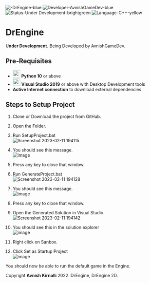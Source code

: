 ![-DrEngine-blue](https://user-images.githubusercontent.com/64523755/218263207-7300e0fd-d4e6-43d1-a375-12e8f12e83c3.svg) ![Developer-AvnishGameDev-blue](https://user-images.githubusercontent.com/64523755/218263243-6fc911b1-b9b1-4a83-9ec4-3783f456610c.svg) ![Status-Under Development-brightgreen](https://user-images.githubusercontent.com/64523755/218263269-cd9e1da2-ce9b-4b8a-811a-b1f501c9060b.svg) ![Language-C++-yellow](https://user-images.githubusercontent.com/64523755/218263304-bfb8792e-86ff-46a5-a8e4-8666a93ab611.svg)



# DrEngine

**Under Development.**
Being Developed by AvnishGameDev.

## Pre-Requisites
* <img src="https://user-images.githubusercontent.com/64523755/218263335-b7f765a8-466d-4d59-bfe7-a7fd5ce4ca6b.png"  width="24" height="24"> **Python 10** or above
* <img src="https://user-images.githubusercontent.com/64523755/218263452-cc54533d-edb3-4468-be01-0e6f4f83902b.png"  width="24" height="24"> **Visual Studio 2019** or above with Desktop Development tools
* **Active Internet connection** to download external dependencies

## Steps to Setup Project
1. Clone or Download the project from GitHub.
2. Open the Folder.
3. Run SetupProject.bat\
![Screenshot 2023-02-11 194115](https://user-images.githubusercontent.com/64523755/218262571-58718865-3e15-4a6e-926c-a88e9a250ba1.png)

4. You should see this message.\
![image](https://user-images.githubusercontent.com/64523755/218262665-e3b1e9f3-d511-4372-8a69-cadf8188e9d3.png)

5. Press any key to close that window.
6. Run GenerateProject.bat \
![Screenshot 2023-02-11 194128](https://user-images.githubusercontent.com/64523755/218262587-4c6ee5d0-c225-41b6-9c01-98a922ebfda1.png)

7. You should see this message. \
![image](https://user-images.githubusercontent.com/64523755/218262729-77c5afc8-f52e-4771-8ff0-786c375eec9c.png)

9. Press any key to close that window.
10. Open the Generated Solution in Visual Studio. \
![Screenshot 2023-02-11 194142](https://user-images.githubusercontent.com/64523755/218262600-ee008375-d948-48fa-8f47-ef81004ba5e1.png)

11. You should see this in the solution explorer \
![image](https://user-images.githubusercontent.com/64523755/218299652-3871d28a-4721-47ad-a90c-83ad6b40ab6a.png)

12. Right click on Sanbox.
13. Click Set as Startup Project\
![image](https://user-images.githubusercontent.com/64523755/218262825-e61f05ae-4fc8-4a8b-a66e-be76ba230d4c.png)

You should now be able to run the default game in the Engine.

Copyright **Avnish Kirnalli** 2022.
DrEngine, DrEngine 2D.
